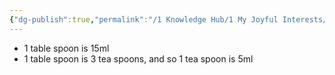 ```yaml
---
{"dg-publish":true,"permalink":"/1 Knowledge Hub/1 My Joyful Interests/cooking/Measurements/","noteIcon":""}
---
```


- 1 table spoon is 15ml
- 1 table spoon is 3 tea spoons, and so 1 tea spoon is 5ml